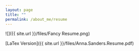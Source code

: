```yaml
---
layout: page
title: ""
permalink: /about_me/resume
---
```

![]({{ site.url }}/files/Fancy Resume.png)

[LaTex Version]({{ site.url }}/files/Anna.Sanders.Resume.pdf)